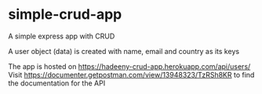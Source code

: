 # simple-crud-app
A simple express app with CRUD 

A user object (data) is created with name, email and country as its keys

The app is hosted on https://hadeeny-crud-app.herokuapp.com/api/users/
Visit https://documenter.getpostman.com/view/13948323/TzRSh8KR to find the documentation for the API 
